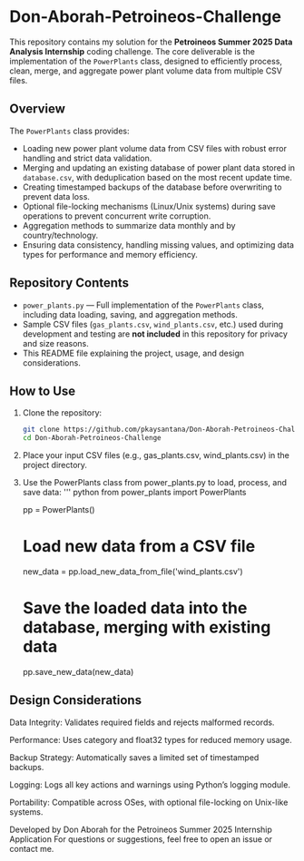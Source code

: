 # Don-Aborah-Petroineos-Challenge

This repository contains my solution for the **Petroineos Summer 2025 Data Analysis Internship** coding challenge. The core deliverable is the implementation of the `PowerPlants` class, designed to efficiently process, clean, merge, and aggregate power plant volume data from multiple CSV files.

## Overview

The `PowerPlants` class provides:

- Loading new power plant volume data from CSV files with robust error handling and strict data validation.
- Merging and updating an existing database of power plant data stored in `database.csv`, with deduplication based on the most recent update time.
- Creating timestamped backups of the database before overwriting to prevent data loss.
- Optional file-locking mechanisms (Linux/Unix systems) during save operations to prevent concurrent write corruption.
- Aggregation methods to summarize data monthly and by country/technology.
- Ensuring data consistency, handling missing values, and optimizing data types for performance and memory efficiency.

## Repository Contents

- `power_plants.py` — Full implementation of the `PowerPlants` class, including data loading, saving, and aggregation methods.
- Sample CSV files (`gas_plants.csv`, `wind_plants.csv`, etc.) used during development and testing are **not included** in this repository for privacy and size reasons.
- This README file explaining the project, usage, and design considerations.

## How to Use

1. Clone the repository:

   ```bash
   git clone https://github.com/pkaysantana/Don-Aborah-Petroineos-Challenge.git
   cd Don-Aborah-Petroineos-Challenge
2. Place your input CSV files (e.g., gas_plants.csv, wind_plants.csv) in the project directory.

3. Use the PowerPlants class from power_plants.py to load, process, and save data:
   ''' python
   from power_plants import PowerPlants
   
   pp = PowerPlants()
   
   # Load new data from a CSV file
   new_data = pp.load_new_data_from_file('wind_plants.csv')
   
   # Save the loaded data into the database, merging with existing data
   pp.save_new_data(new_data)

##  Design Considerations
Data Integrity: Validates required fields and rejects malformed records.

Performance: Uses category and float32 types for reduced memory usage.

Backup Strategy: Automatically saves a limited set of timestamped backups.

Logging: Logs all key actions and warnings using Python’s logging module.

Portability: Compatible across OSes, with optional file-locking on Unix-like systems.

Developed by Don Aborah for the Petroineos Summer 2025 Internship Application
For questions or suggestions, feel free to open an issue or contact me.

